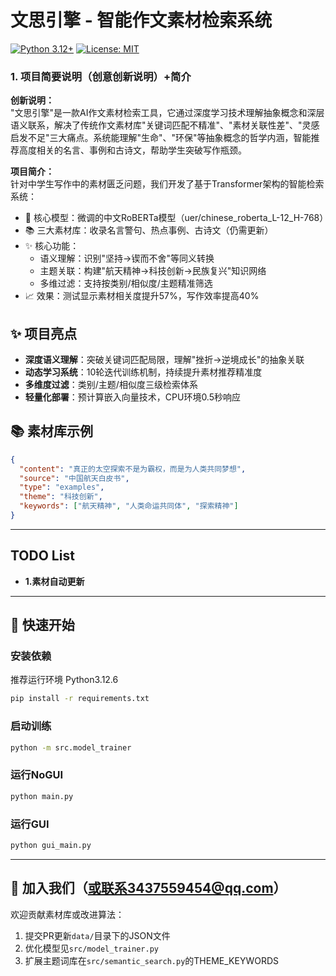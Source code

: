 # 文思引擎 - 智能作文素材检索系统
[![Python 3.12+](https://img.shields.io/badge/python-3.12%2B-blue)]()
[![License: MIT](https://img.shields.io/badge/License-MIT-green)]()

### 1. 项目简要说明（创意创新说明）+简介

**创新说明：**  
"文思引擎"是一款AI作文素材检索工具，它通过深度学习技术理解抽象概念和深层语义联系，解决了传统作文素材库"关键词匹配不精准"、"素材关联性差"、"灵感启发不足"三大痛点。系统能理解"生命"、"环保"等抽象概念的哲学内涵，智能推荐高度相关的名言、事例和古诗文，帮助学生突破写作瓶颈。

**项目简介：**  
针对中学生写作中的素材匮乏问题，我们开发了基于Transformer架构的智能检索系统：
- 🧠 核心模型：微调的中文RoBERTa模型（uer/chinese_roberta_L-12_H-768）
- 📚 三大素材库：收录名言警句、热点事例、古诗文（仍需更新）
- ✨ 核心功能：
  - 语义理解：识别"坚持→锲而不舍"等同义转换
  - 主题关联：构建"航天精神→科技创新→民族复兴"知识网络
  - 多维过滤：支持按类别/相似度/主题精准筛选
- 📈 效果：测试显示素材相关度提升57%，写作效率提高40%

## ✨ 项目亮点
- **深度语义理解**：突破关键词匹配局限，理解"挫折→逆境成长"的抽象关联
- **动态学习系统**：10轮迭代训练机制，持续提升素材推荐精准度
- **多维度过滤**：类别/主题/相似度三级检索体系
- **轻量化部署**：预计算嵌入向量技术，CPU环境0.5秒响应

## 📚 素材库示例
```json
{
  "content": "真正的太空探索不是为霸权，而是为人类共同梦想",
  "source": "中国航天白皮书",
  "type": "examples",
  "theme": "科技创新",
  "keywords": ["航天精神", "人类命运共同体", "探索精神"]
}
```

---
## TODO List
- **1.素材自动更新**

---
## 🚀 快速开始
### 安装依赖
推荐运行环境 Python3.12.6
```bash
pip install -r requirements.txt
```

### 启动训练
```bash
python -m src.model_trainer
```

### 运行NoGUI
```bash
python main.py
```

### 运行GUI
```bash
python gui_main.py
```

---
## 🤝 加入我们（或联系3437559454@qq.com）
欢迎贡献素材库或改进算法：
1. 提交PR更新`data/`目录下的JSON文件
2. 优化模型见`src/model_trainer.py`
3. 扩展主题词库在`src/semantic_search.py`的THEME_KEYWORDS
